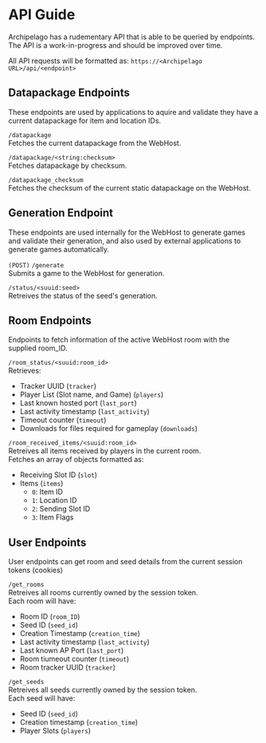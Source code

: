 # API Guide

Archipelago has a rudementary API that is able to be queried by endpoints.
The API is a work-in-progress and should be improved over time.

All API requests will be formatted as: `https://<Archipelago URL>/api/<endpoint>`

## Datapackage Endpoints
These endpoints are used by applications to aquire and validate they have a current datapackage for item and location IDs.

`/datapackage`  
Fetches the current datapackage from the WebHost.

`/datapackage/<string:checksum>`    
Fetches datapackage by checksum.

`/datapackage_checksum`  
Fetches the checksum of the current static datapackage on the WebHost.

## Generation Endpoint
These endpoints are used internally for the WebHost to generate games and validate their generation, and also used by external applications to generate games automatically.

`(POST)` `/generate`  
Submits a game to the WebHost for generation.

`/status/<suuid:seed>`  
Retreives the status of the seed's generation.

## Room Endpoints
Endpoints to fetch information of the active WebHost room with the supplied room_ID.

`/room_status/<suuid:room_id>`  
Retrieves:
- Tracker UUID (`tracker`)
- Player List (Slot name, and Game) (`players`)
- Last known hosted port (`last_port`)
- Last activity timestamp (`last_activity`)
- Timeout counter (`timeout`)
- Downloads for files required for gameplay (`downloads`)

`/room_received_items/<suuid:room_id>`  
Retreives all items received by players in the current room.  
Fetches an array of objects formatted as:
- Receiving Slot ID (`slot`)
- Items (`items`)
  - `0`: Item ID
  - `1`: Location ID
  - `2`: Sending Slot ID
  - `3`: Item Flags

## User Endpoints
User endpoints can get room and seed details from the current session tokens (cookies)

`/get_rooms`  
Retreives all rooms currently owned by the session token.  
Each room will have:
- Room ID (`room_ID`)
- Seed ID (`seed_id`)
- Creation Timestamp (`creation_time`)
- Last activity timestamp (`last_activity`)
- Last known AP Port (`last_port`)
- Room tiumeout counter (`timeout`)
- Room tracker UUID (`tracker`)

`/get_seeds`  
Retreives all seeds currently owned by the session token.  
Each seed will have:
- Seed ID (`seed_id`)
- Creation timestamp (`creation_time`)
- Player Slots (`players`)


